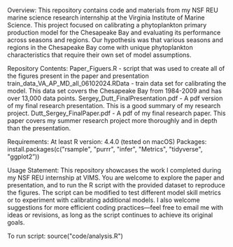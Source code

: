 Overview:
This repository contains code and materials from my NSF REU marine science research internship at the Virginia Institute of Marine Science. This project focused on calibrating a phytoplankton primary production model for the Chesapeake Bay and evaluating its performance across seasons and regions. Our hypothesis was that various seasons and regions in the Chesapeake Bay come with unique phytoplankton characteristics that require their own set of model assumptions. 

Repository Contents:
Paper_Figuers.R - script that was used to create all of the figures present in the paper and presentation
train_data_VA_AP_MD_all_06102024.RData - train data set for calibrating the model. This data set covers the Chesapeake Bay from 1984-2009 and has over 13,000 data points.
Sergey_Dutt_FinalPresentation.pdf - A pdf version of my final research presentation. This is a good summary of my research project.
Dutt_Sergey_FinalPaper.pdf - A pdf of my final research paper. This paper covers my summer research project more thoroughly and in depth than the presentation. 

Requirements:
At least R version: 4.4.0 (tested on macOS)
Packages: install.packages(c("rsample", "purrr", "infer", "Metrics", "tidyverse", "ggplot2”))

Usage Statement:
This repository showcases the work I completed during my NSF REU internship at VIMS. You are welcome to explore the paper and presentation, and to run the R script with the provided dataset to reproduce the figures. The script can be modified to test different model skill metrics or to experiment with calibrating additional models. I also welcome suggestions for more efficient coding practices—feel free to email me with ideas or revisions, as long as the script continues to achieve its original goals.

To run script: source("code/analysis.R")
